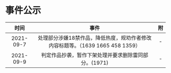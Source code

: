 # 事件公示

|   时间    |                        事件                        |  附  |
| :-------: | :------------------------------------------------: | :--: |
| 2021-09-7 | 处理部分涉嫌18禁作品，降低热度，规劝作者修改内容标题等。（1639 1665 458 1359） |  -   |
| 2021-09-9 |       判定作品抄袭，暂作下架处理并要求删除雷同部分。(1971)       |  -   |

